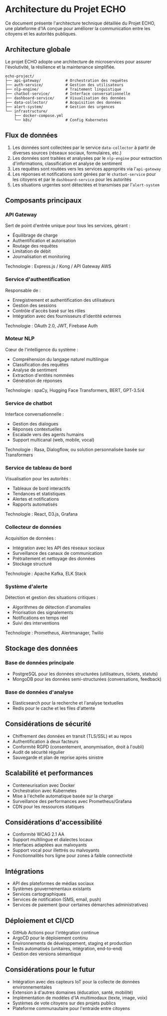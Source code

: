 # Architecture du Projet ECHO

Ce document présente l'architecture technique détaillée du Projet ECHO, une plateforme d'IA conçue pour améliorer la communication entre les citoyens et les autorités publiques.

## Architecture globale

Le projet ECHO adopte une architecture de microservices pour assurer l'évolutivité, la résilience et la maintenance simplifiée.

```
echo-project/  
├── api-gateway/           # Orchestration des requêtes  
├── auth-service/          # Gestion des utilisateurs  
├── nlp-engine/            # Traitement linguistique  
├── chatbot-service/       # Interface conversationnelle  
├── dashboard-service/     # Visualisation des données  
├── data-collector/        # Acquisition des données  
├── alert-system/          # Gestion des urgences  
└── infrastructure/  
    ├── docker-compose.yml  
    └── k8s/               # Config Kubernetes
```

## Flux de données

1. Les données sont collectées par le service `data-collector` à partir de diverses sources (réseaux sociaux, formulaires, etc.)
2. Les données sont traitées et analysées par le `nlp-engine` pour extraction d'informations, classification et analyse de sentiment
3. Les requêtes sont routées vers les services appropriés via l'`api-gateway`
4. Les réponses et notifications sont gérées par le `chatbot-service` pour les citoyens et par le `dashboard-service` pour les autorités
5. Les situations urgentes sont détectées et transmises par l'`alert-system`

## Composants principaux

### API Gateway

Sert de point d'entrée unique pour tous les services, gérant :
- Équilibrage de charge
- Authentification et autorisation
- Routage des requêtes
- Limitation de débit
- Journalisation et monitoring

Technologie : Express.js / Kong / API Gateway AWS

### Service d'authentification

Responsable de :
- Enregistrement et authentification des utilisateurs
- Gestion des sessions
- Contrôle d'accès basé sur les rôles
- Intégration avec des fournisseurs d'identité externes

Technologie : OAuth 2.0, JWT, Firebase Auth

### Moteur NLP

Cœur de l'intelligence du système :
- Compréhension du langage naturel multilingue
- Classification des requêtes
- Analyse de sentiment
- Extraction d'entités nommées
- Génération de réponses

Technologie : spaCy, Hugging Face Transformers, BERT, GPT-3.5/4

### Service de chatbot

Interface conversationnelle :
- Gestion des dialogues
- Réponses contextuelles
- Escalade vers des agents humains
- Support multicanal (web, mobile, vocal)

Technologie : Rasa, Dialogflow, ou solution personnalisée basée sur Transformers

### Service de tableau de bord

Visualisation pour les autorités :
- Tableaux de bord interactifs
- Tendances et statistiques
- Alertes et notifications
- Rapports automatisés

Technologie : React, D3.js, Grafana

### Collecteur de données

Acquisition de données :
- Intégration avec les API des réseaux sociaux
- Surveillance des canaux de communication
- Prétraitement et nettoyage des données
- Stockage structuré

Technologie : Apache Kafka, ELK Stack

### Système d'alerte

Détection et gestion des situations critiques :
- Algorithmes de détection d'anomalies
- Priorisation des signalements
- Notifications en temps réel
- Suivi des interventions

Technologie : Prometheus, Alertmanager, Twilio

## Stockage des données

### Base de données principale

- PostgreSQL pour les données structurées (utilisateurs, tickets, statuts)
- MongoDB pour les données semi-structurées (conversations, feedback)

### Base de données d'analyse

- Elasticsearch pour la recherche et l'analyse textuelles
- Redis pour le cache et les files d'attente

## Considérations de sécurité

- Chiffrement des données en transit (TLS/SSL) et au repos
- Authentification à deux facteurs
- Conformité RGPD (consentement, anonymisation, droit à l'oubli)
- Audit de sécurité régulier
- Sauvegarde et plan de reprise après sinistre

## Scalabilité et performances

- Conteneurisation avec Docker
- Orchestration avec Kubernetes
- Mise à l'échelle automatique basée sur la charge
- Surveillance des performances avec Prometheus/Grafana
- CDN pour les ressources statiques

## Considérations d'accessibilité

- Conformité WCAG 2.1 AA
- Support multilingue et dialectes locaux
- Interfaces adaptées aux malvoyants
- Support vocal pour illettrés ou malvoyants
- Fonctionnalités hors ligne pour zones à faible connectivité

## Intégrations

- API des plateformes de médias sociaux
- Systèmes gouvernementaux existants
- Services cartographiques
- Services de notification (SMS, email, push)
- Services de paiement (pour certaines démarches administratives)

## Déploiement et CI/CD

- GitHub Actions pour l'intégration continue
- ArgoCD pour le déploiement continu
- Environnements de développement, staging et production
- Tests automatisés (unitaires, intégration, end-to-end)
- Gestion des versions sémantique

## Considérations pour le futur

- Intégration avec des capteurs IoT pour la collecte de données environnementales
- Extension à d'autres domaines (éducation, santé, mobilité)
- Implémentation de modèles d'IA multimodaux (texte, image, voix)
- Systèmes de vote citoyens sur des projets publics
- Plateforme communautaire pour l'entraide entre citoyens